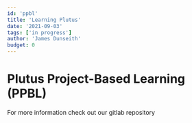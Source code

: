 ```yaml
---
id: 'ppbl'
title: 'Learning Plutus'
date: '2021-09-03'
tags: ['in progress']
author: 'James Dunseith'
budget: 0
---      
```


# Plutus Project-Based Learning (PPBL)

For more information check out our gitlab repository

